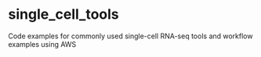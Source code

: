 # single_cell_tools
Code examples for commonly used single-cell RNA-seq tools and workflow examples using AWS
